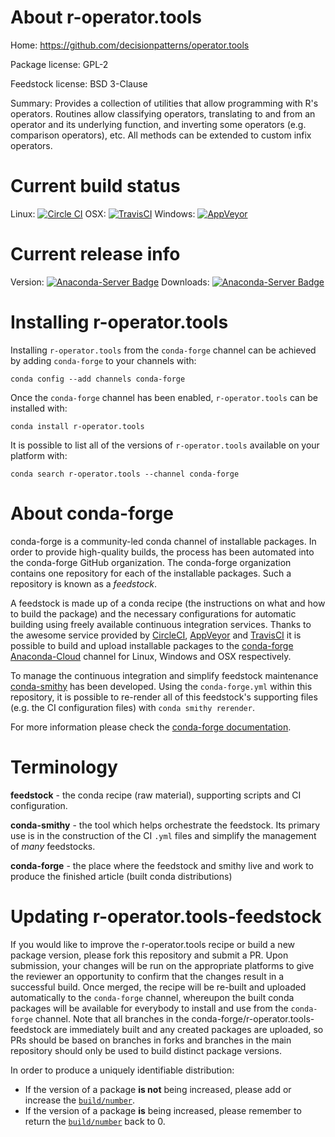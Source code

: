 About r-operator.tools
======================

Home: https://github.com/decisionpatterns/operator.tools

Package license: GPL-2

Feedstock license: BSD 3-Clause

Summary: Provides a collection of utilities that allow programming with  R's operators. Routines allow classifying operators, translating to and from an operator and its underlying function, and inverting some operators (e.g. comparison operators), etc. All methods can be extended to custom infix operators.



Current build status
====================

Linux: [![Circle CI](https://circleci.com/gh/conda-forge/r-operator.tools-feedstock.svg?style=shield)](https://circleci.com/gh/conda-forge/r-operator.tools-feedstock)
OSX: [![TravisCI](https://travis-ci.org/conda-forge/r-operator.tools-feedstock.svg?branch=master)](https://travis-ci.org/conda-forge/r-operator.tools-feedstock)
Windows: [![AppVeyor](https://ci.appveyor.com/api/projects/status/github/conda-forge/r-operator.tools-feedstock?svg=True)](https://ci.appveyor.com/project/conda-forge/r-operator-tools-feedstock/branch/master)

Current release info
====================
Version: [![Anaconda-Server Badge](https://anaconda.org/conda-forge/r-operator.tools/badges/version.svg)](https://anaconda.org/conda-forge/r-operator.tools)
Downloads: [![Anaconda-Server Badge](https://anaconda.org/conda-forge/r-operator.tools/badges/downloads.svg)](https://anaconda.org/conda-forge/r-operator.tools)

Installing r-operator.tools
===========================

Installing `r-operator.tools` from the `conda-forge` channel can be achieved by adding `conda-forge` to your channels with:

```
conda config --add channels conda-forge
```

Once the `conda-forge` channel has been enabled, `r-operator.tools` can be installed with:

```
conda install r-operator.tools
```

It is possible to list all of the versions of `r-operator.tools` available on your platform with:

```
conda search r-operator.tools --channel conda-forge
```


About conda-forge
=================

conda-forge is a community-led conda channel of installable packages.
In order to provide high-quality builds, the process has been automated into the
conda-forge GitHub organization. The conda-forge organization contains one repository
for each of the installable packages. Such a repository is known as a *feedstock*.

A feedstock is made up of a conda recipe (the instructions on what and how to build
the package) and the necessary configurations for automatic building using freely
available continuous integration services. Thanks to the awesome service provided by
[CircleCI](https://circleci.com/), [AppVeyor](http://www.appveyor.com/)
and [TravisCI](https://travis-ci.org/) it is possible to build and upload installable
packages to the [conda-forge](https://anaconda.org/conda-forge)
[Anaconda-Cloud](http://docs.anaconda.org/) channel for Linux, Windows and OSX respectively.

To manage the continuous integration and simplify feedstock maintenance
[conda-smithy](http://github.com/conda-forge/conda-smithy) has been developed.
Using the ``conda-forge.yml`` within this repository, it is possible to re-render all of
this feedstock's supporting files (e.g. the CI configuration files) with ``conda smithy rerender``.

For more information please check the [conda-forge documentation](https://conda-forge.org/docs/).

Terminology
===========

**feedstock** - the conda recipe (raw material), supporting scripts and CI configuration.

**conda-smithy** - the tool which helps orchestrate the feedstock.
                   Its primary use is in the construction of the CI ``.yml`` files
                   and simplify the management of *many* feedstocks.

**conda-forge** - the place where the feedstock and smithy live and work to
                  produce the finished article (built conda distributions)


Updating r-operator.tools-feedstock
===================================

If you would like to improve the r-operator.tools recipe or build a new
package version, please fork this repository and submit a PR. Upon submission,
your changes will be run on the appropriate platforms to give the reviewer an
opportunity to confirm that the changes result in a successful build. Once
merged, the recipe will be re-built and uploaded automatically to the
`conda-forge` channel, whereupon the built conda packages will be available for
everybody to install and use from the `conda-forge` channel.
Note that all branches in the conda-forge/r-operator.tools-feedstock are
immediately built and any created packages are uploaded, so PRs should be based
on branches in forks and branches in the main repository should only be used to
build distinct package versions.

In order to produce a uniquely identifiable distribution:
 * If the version of a package **is not** being increased, please add or increase
   the [``build/number``](http://conda.pydata.org/docs/building/meta-yaml.html#build-number-and-string).
 * If the version of a package **is** being increased, please remember to return
   the [``build/number``](http://conda.pydata.org/docs/building/meta-yaml.html#build-number-and-string)
   back to 0.